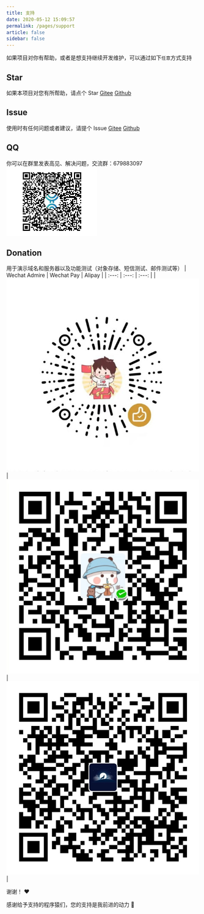 ```yaml
---
title: 支持
date: 2020-05-12 15:09:57
permalink: /pages/support
article: false
sidebar: false
---
```


如果项目对你有帮助，或者是想支持继续开发维护，可以通过如下`任意`方式支持

## Star
如果本项目对您有所帮助，请点个 Star
[Gitee](https://gitee.com/skyselang/yylAdmin)
[Github](https://github.com/skyselang/yylAdmin)

## Issue
使用时有任何问题或者建议，请提个 Issue 
[Gitee](https://gitee.com/skyselang/yylAdmin/issues)
[Github](https://github.com/skyselang/yylAdmin/issues)

## QQ
你可以在群里发表高见、解决问题，交流群：679883097  
![Q群: 679883097](/img/support/qq-group01.png)

## Donation
用于演示域名和服务器以及功能测试（对象存储、短信测试、邮件测试等）
| Wechat Admire | Wechat Pay | Alipay |
| :---: | :---: | :---: |
| ![Wechat Admire Qrcode](/img/support/jz-wxzs.jpg) | ![Wechat Pay QRcode](/img/support/jz-wx.jpg) | ![Alipay QRcode](/img/support/jz-zfb.jpg) |

谢谢！ :heart:

感谢给予支持的程序猿们，您的支持是我前进的动力 🎉
